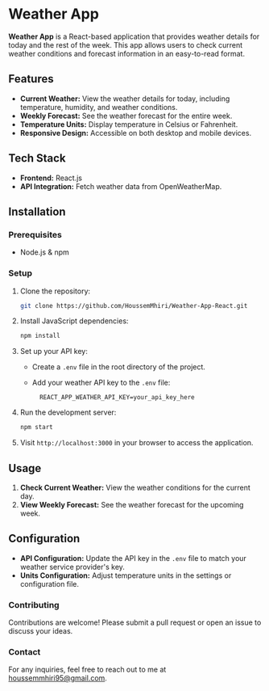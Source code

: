 # Weather App

**Weather App** is a React-based application that provides weather details for today and the rest of the week. This app allows users to check current weather conditions and forecast information in an easy-to-read format.

## Features

- **Current Weather:** View the weather details for today, including temperature, humidity, and weather conditions.
- **Weekly Forecast:** See the weather forecast for the entire week.
- **Temperature Units:** Display temperature in Celsius or Fahrenheit.
- **Responsive Design:** Accessible on both desktop and mobile devices.

## Tech Stack

- **Frontend:** React.js
- **API Integration:** Fetch weather data from OpenWeatherMap.

## Installation

### Prerequisites

- Node.js & npm

### Setup

1. Clone the repository:

    ```bash
    git clone https://github.com/HoussemMhiri/Weather-App-React.git
    ```

2. Install JavaScript dependencies:

    ```bash
    npm install
    ```

3. Set up your API key:

    - Create a `.env` file in the root directory of the project.
    - Add your weather API key to the `.env` file:

      ```env
        REACT_APP_WEATHER_API_KEY=your_api_key_here
      ```

4. Run the development server:

    ```bash
    npm start
    ```

5. Visit `http://localhost:3000` in your browser to access the application.

## Usage

1. **Check Current Weather:** View the weather conditions for the current day.
2. **View Weekly Forecast:** See the weather forecast for the upcoming week.

## Configuration

- **API Configuration:** Update the API key in the `.env` file to match your weather service provider's key.
- **Units Configuration:** Adjust temperature units in the settings or configuration file.

### Contributing
Contributions are welcome! Please submit a pull request or open an issue to discuss your ideas.
 
### Contact
For any inquiries, feel free to reach out to me at houssemmhiri95@gmail.com.
